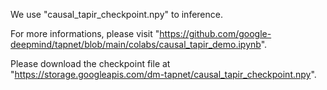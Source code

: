 We use "causal_tapir_checkpoint.npy" to inference.

For more informations, please
visit "https://github.com/google-deepmind/tapnet/blob/main/colabs/causal_tapir_demo.ipynb".

Please download the checkpoint file at "https://storage.googleapis.com/dm-tapnet/causal_tapir_checkpoint.npy".
